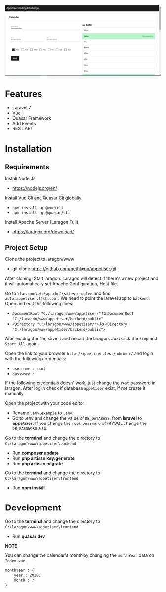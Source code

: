 ![](Banner.PNG)
# Features
* Laravel 7
* Vue 
* Quasar Framework
* Add Events
* REST API
# Installation
 ## Requirements
 
 Install Node Js
 * https://nodejs.org/en/
 
 Install Vue Cli and Quasar Cli globally.
 * `npm install -g @vue/cli`
 * `npm install -g @quasar/cli`
 
 Install Apache Server (Laragon Full)
 * https://laragon.org/download/
 
 ## Project Setup
 Clone the project to laragon/www
 * git clone https://github.com/nethkenn/appetiser.git
 
 After cloning, Start laragon. Laragon will detect if there's a new project and it will automatically set Apache Configuration, Host file.
 
 Go to `\laragon\etc\apache2\sites-enabled` and find `auto.appetiser.test.conf`. We need to point the laravel app to `backend`. Open and edit the following lines:
 * `DocumentRoot "C:/laragon/www/appetiser/"` to `DocumentRoot "C:/laragon/www/appetiser/backend/public"`
 * `<Directory "C:/laragon/www/appetiser/">` to `<Directory "C:/laragon/www/appetiser/backend/public">`
 
 After editing the file, save it and restart the laragon. Just click the `Stop` and `Start All` again.
 
 Open the link to your browser `http://appetiser.test/adminer/` and login with the following credentials:
 * `username : root`
 * `password :`
 
 If the following credentials doesn' work, just change the `root` password in laragon. After log in check if database `appetiser` exist, if not create it manually.
 
 
 Open the project with your code editor.
 * Rename `.env.example` to `.env`. 
 * Go to .env and change the value of `DB_DATABASE`, from **laravel** to **appetiser**. If you change the `root password` of MYSQL change the `DB_PASSWORD` also.
 
 
 Go to the **terminal** and change the directory to `C:\laragon\www\appetiser\backend`
 
 * Run **composer update**
 * Run **php artisan key:generate**
 * Run **php artisan migrate**
 
  Go to the **terminal** and change the directory to `C:\laragon\www\appetiser\frontend`

 * Run **npm install**
 
 # Development
 
 Go to the **terminal** and change the directory to `C:\laragon\www\appetiser\frontend`
 
 * Run **quasar dev**
 
**NOTE**

You can change the calendar's month by changing the `monthYear` data on `Index.vue`

  	monthYear : {
        year : 2018,
        month : 7
  	}
